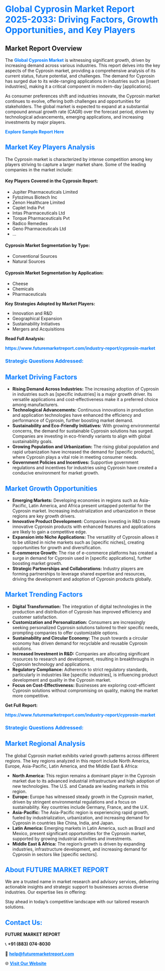 <h1 style="color: #007BFF;">Global Cyprosin Market Report 2025-2033: Driving Factors, Growth Opportunities, and Key Players</h1>

<section id="overview">
<h2>Market Report Overview</h2>
<p>The <a href="https://www.futuremarketreport.com/industry-report/cyprosin-market" style="color: #007BFF; text-decoration: none;"><strong>Global Cyprosin Market</strong></a> is witnessing significant growth, driven by increasing demand across various industries. This report delves into the key aspects of the Cyprosin market, providing a comprehensive analysis of its current status, future potential, and challenges. The demand for Cyprosin has surged due to its wide-ranging applications in industries such as [insert industries], making it a critical component in modern-day [applications].</p>
<p>As consumer preferences shift and industries innovate, the Cyprosin market continues to evolve, offering both challenges and opportunities for stakeholders. The global market is expected to expand at a substantial compound annual growth rate (CAGR) over the forecast period, driven by technological advancements, emerging applications, and increasing investments by major players.</p>
</section>

<section id="overview">
<p><a href="https://www.futuremarketreport.com/request-sample/reportId=101846" style="color: #007BFF; text-decoration: none;"><strong>Explore Sample Report Here</strong></a></p>
</section>

<section id="key-players">
<h2 style="color: #007BFF;">Market Key Players Analysis</h2>
<p>The Cyprosin market is characterized by intense competition among key players striving to capture a larger market share. Some of the leading companies in the market include:</p>
<h4>Key Players Covered in the Cyprosin Report:</h4>
<ul><li>Jupiter Pharmaceuticals Limited</li><li>Fytozimus Biotech Inc</li><li>Zenon Healthcare Limited</li><li>Caplet India Pvt</li><li>Intas Pharmaceuticals Ltd</li><li>Torque Pharmaceuticals Pvt</li><li>Radico Remedies</li><li>Geno Pharmaceuticals Ltd</li><li>...</li></ul>
<h4>Cyprosin Market Segmentation by Type:</h4>
<ul><li>Conventional Sources</li><li>Natural Sources</li></ul>

<h4>Cyprosin Market Segmentation by Application:</h4>
<ul><li>Cheese</li><li>Chemicals</li><li>Pharmaceuticals</li></ul>
<p><strong>Key Strategies Adopted by Market Players:</strong></p>
<ul>
<li>Innovation and R&D</li>
<li>Geographical Expansion</li>
<li>Sustainability Initiatives</li>
<li>Mergers and Acquisitions</li>
</ul>
</section>

<section>
<p><strong>Read Full Analysis: </strong></p><a href="https://www.futuremarketreport.com/industry-report/cyprosin-market" style="color: #007BFF; text-decoration: none;"><strong>https://www.futuremarketreport.com/industry-report/cyprosin-market</strong></a>
<h3 style="color: #007BFF;">Strategic Questions Addressed:</h3>
</section>

<section id="driving-factors">
<h2 style="color: #007BFF;">Market Driving Factors</h2>
<ul>
<li><strong>Rising Demand Across Industries:</strong> The increasing adoption of Cyprosin in industries such as [specific industries] is a major growth driver. Its versatile applications and cost-effectiveness make it a preferred choice among manufacturers.</li>
<li><strong>Technological Advancements:</strong> Continuous innovations in production and application technologies have enhanced the efficiency and performance of Cyprosin, further boosting market demand.</li>
<li><strong>Sustainability and Eco-Friendly Initiatives:</strong> With growing environmental concerns, the demand for sustainable Cyprosin solutions has surged. Companies are investing in eco-friendly variants to align with global sustainability goals.</li>
<li><strong>Growing Population and Urbanization:</strong> The rising global population and rapid urbanization have increased the demand for [specific products], where Cyprosin plays a vital role in meeting consumer needs.</li>
<li><strong>Government Policies and Incentives:</strong> Supportive government regulations and incentives for industries using Cyprosin have created a conducive environment for market growth.</li>
</ul>
</section>

<section id="growth-opportunities">
<h2 style="color: #007BFF;">Market Growth Opportunities</h2>
<ul>
<li><strong>Emerging Markets:</strong> Developing economies in regions such as Asia-Pacific, Latin America, and Africa present untapped potential for the Cyprosin market. Increasing industrialization and urbanization in these regions are key growth drivers.</li>
<li><strong>Innovative Product Development:</strong> Companies investing in R&D to create innovative Cyprosin products with enhanced features and applications are likely to gain a competitive edge.</li>
<li><strong>Expansion into Niche Applications:</strong> The versatility of Cyprosin allows it to be utilized in niche markets such as [specific niches], creating opportunities for growth and diversification.</li>
<li><strong>E-commerce Growth:</strong> The rise of e-commerce platforms has created a surge in demand for Cyprosin used in [specific applications], further boosting market growth.</li>
<li><strong>Strategic Partnerships and Collaborations:</strong> Industry players are forming partnerships to leverage shared expertise and resources, driving the development and adoption of Cyprosin products globally.</li>
</ul>
</section>

<section id="trending-factors">
<h2 style="color: #007BFF;">Market Trending Factors</h2>
<ul>
<li><strong>Digital Transformation:</strong> The integration of digital technologies in the production and distribution of Cyprosin has improved efficiency and customer satisfaction.</li>
<li><strong>Customization and Personalization:</strong> Consumers are increasingly seeking personalized Cyprosin solutions tailored to their specific needs, prompting companies to offer customizable options.</li>
<li><strong>Sustainability and Circular Economy:</strong> The push towards a circular economy has driven demand for recyclable and reusable Cyprosin solutions.</li>
<li><strong>Increased Investment in R&D:</strong> Companies are allocating significant resources to research and development, resulting in breakthroughs in Cyprosin technology and applications.</li>
<li><strong>Regulatory Compliance:</strong> Adherence to strict regulatory standards, particularly in industries like [specific industries], is influencing product development and quality in the Cyprosin market.</li>
<li><strong>Focus on Cost-Effectiveness:</strong> Businesses are exploring cost-efficient Cyprosin solutions without compromising on quality, making the market more competitive.</li>
</ul>
</section>

<section>
<p><strong>Get Full Report: </strong></p><a href="https://www.futuremarketreport.com/industry-report/cyprosin-market" style="color: #007BFF; text-decoration: none;"><strong>https://www.futuremarketreport.com/industry-report/cyprosin-market</strong></a>
<h3 style="color: #007BFF;">Strategic Questions Addressed:</h3>
</section>


<section id="regional-analysis">
<h2 style="color: #007BFF;">Market Regional Analysis</h2>
<p>The global Cyprosin market exhibits varied growth patterns across different regions. The key regions analyzed in this report include North America, Europe, Asia-Pacific, Latin America, and the Middle East & Africa:</p>
<ul>
<li><strong>North America:</strong> This region remains a dominant player in the Cyprosin market due to its advanced industrial infrastructure and high adoption of new technologies. The U.S. and Canada are leading markets in this region.</li>
<li><strong>Europe:</strong> Europe has witnessed steady growth in the Cyprosin market, driven by stringent environmental regulations and a focus on sustainability. Key countries include Germany, France, and the U.K.</li>
<li><strong>Asia-Pacific:</strong> The Asia-Pacific region is experiencing rapid growth, fueled by industrialization, urbanization, and increasing demand for Cyprosin in countries like China, India, and Japan.</li>
<li><strong>Latin America:</strong> Emerging markets in Latin America, such as Brazil and Mexico, present significant opportunities for the Cyprosin market, supported by growing industrial activities and investments.</li>
<li><strong>Middle East & Africa:</strong> The region’s growth is driven by expanding industries, infrastructure development, and increasing demand for Cyprosin in sectors like [specific sectors].</li>
</ul>
</section>

<footer>
<h2 style="color: #007BFF;">About FUTURE MARKET REPORT</h2>
<p>We are a trusted name in market research and advisory services, delivering actionable insights and strategic support to businesses across diverse industries. Our expertise lies in offering:</p>

<p>Stay ahead in today’s competitive landscape with our tailored research solutions.</p>

<h2 style="color: #007BFF;">Contact Us:</h2>
<p><strong>FUTURE MARKET REPORT</strong></p>
<p>📞 <strong>+91 (883) 074-8030</strong></p>
<p>📧 <strong><a href="mailto:help@futuremarketreport.com" style="color: #007BFF;">help@futuremarketreport.com</a></strong></p>
<p>🌐 <strong><a href="https://www.futuremarketreport.com/" style="color: #007BFF;">Visit Our Website</a></strong></p>
</footer>